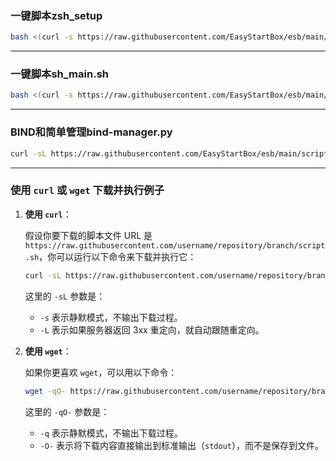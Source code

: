 


### 一键脚本zsh_setup
```bash
bash <(curl -s https://raw.githubusercontent.com/EasyStartBox/esb/main/scripts/linux/zsh_setup.sh)
```
***


### 一键脚本sh_main.sh
```bash
bash <(curl -s https://raw.githubusercontent.com/EasyStartBox/esb/main/scripts/linux/patch_sh/sh_main.sh)
```
***

### BIND和简单管理bind-manager.py
```bash
curl -sL https://raw.githubusercontent.com/EasyStartBox/esb/main/scripts/linux/setup_bind.sh | bash && wget -q https://raw.githubusercontent.com/EasyStartBox/esb/main/scripts/linux/bind-manager.py -O bind-manager.py
```
***

### 使用 `curl` 或 `wget` 下载并执行例子

1. **使用 `curl`**：
   
   假设你要下载的脚本文件 URL 是 `https://raw.githubusercontent.com/username/repository/branch/script.sh`，你可以运行以下命令来下载并执行它：

   ```bash
   curl -sL https://raw.githubusercontent.com/username/repository/branch/script.sh | bash && curl -sL https://raw.githubusercontent.com/username/repository/branch/script.sh | bash
   ```

   这里的 `-sL` 参数是：
   - `-s` 表示静默模式，不输出下载过程。
   - `-L` 表示如果服务器返回 3xx 重定向，就自动跟随重定向。

2. **使用 `wget`**：

   如果你更喜欢 `wget`，可以用以下命令：

   ```bash
   wget -qO- https://raw.githubusercontent.com/username/repository/branch/script.sh | bash
   ```

   这里的 `-qO-` 参数是：
   - `-q` 表示静默模式，不输出下载过程。
   - `-O-` 表示将下载内容直接输出到标准输出（`stdout`），而不是保存到文件。



